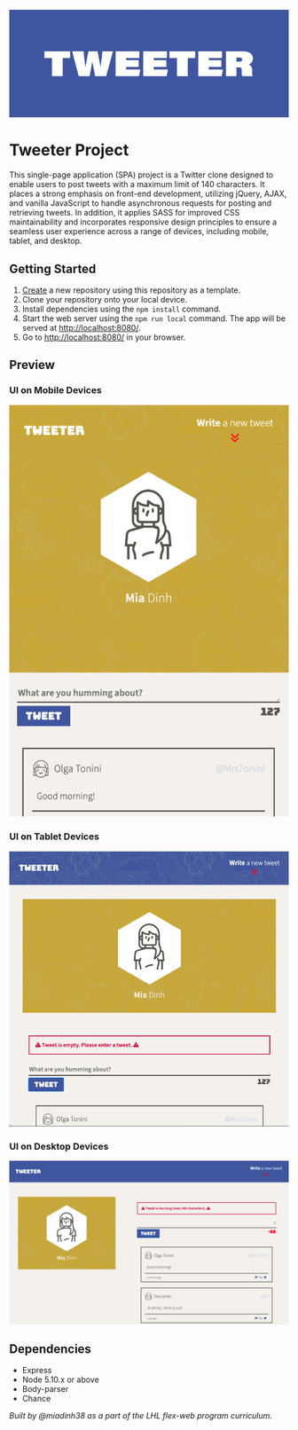 ![Tweeter Logo](/assets/tweeter-logo.png)


# Tweeter Project

This single-page application (SPA) project is a Twitter clone designed to enable users to post tweets with a maximum limit of 140 characters. It places a strong emphasis on front-end development, utilizing jQuery, AJAX, and vanilla JavaScript to handle asynchronous requests for posting and retrieving tweets. In addition, it applies SASS for improved CSS maintainability and incorporates responsive design principles to ensure a seamless user experience across a range of devices, including mobile, tablet, and desktop.


## Getting Started

1. [Create](https://docs.github.com/en/repositories/creating-and-managing-repositories/creating-a-repository-from-a-template) a new repository using this repository as a template.
2. Clone your repository onto your local device.
3. Install dependencies using the `npm install` command.
3. Start the web server using the `npm run local` command. The app will be served at <http://localhost:8080/>.
4. Go to <http://localhost:8080/> in your browser.


## Preview

### UI on Mobile Devices ###  
![UI on Mobile Devices](/assets/UI-mobile.png)

### UI on Tablet Devices ###
![UI on Tablet Devices](/assets/UI-tablet.png)

### UI on Desktop Devices ###
![UI on Desktop Devices](/assets/UI-desktop.png)


## Dependencies

- Express
- Node 5.10.x or above
- Body-parser
- Chance

*Built by @miadinh38 as a part of the LHL flex-web program curriculum.*


